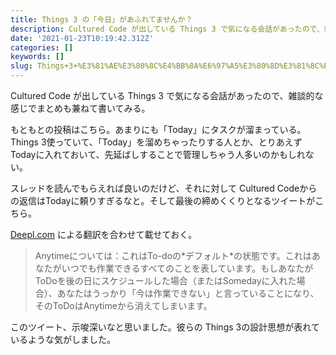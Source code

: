 ```yaml
---
title: Things 3 の「今日」があふれてませんか？
description: Cultured Code が出している Things 3 で気になる会話があったので、雑談的な感じでまとめも兼ねて書いてみる。
date: '2021-01-23T10:19:42.312Z'
categories: []
keywords: []
slug: Things+3+%E3%81%AE%E3%80%8C%E4%BB%8A%E6%97%A5%E3%80%8D%E3%81%8C%E3%81%82%E3%81%B5%E3%82%8C%E3%81%A6%E3%81%BE%E3%81%9B%E3%82%93%E3%81%8B%EF%BC%9F
---
```

Cultured Code が出している Things 3 で気になる会話があったので、雑談的な感じでまとめも兼ねて書いてみる。

もともとの投稿はこちら。あまりにも「Today」にタスクが溜まっている。Things 3使っていて、「Today」を溜めちゃったりする人とか、とりあえずTodayに入れておいて、先延ばしすることで管理しちゃう人多いのかもしれない。

スレッドを読んでもらえれば良いのだけど、それに対して Cultured Codeからの返信はTodayに頼りすぎるなと。そして最後の締めくくりとなるツイートがこちら。

[Deepl.com](https://www.deepl.com/translator) による翻訳を合わせて載せておく。

> Anytimeについては：これはTo-doの\*デフォルト\*の状態です。これはあなたがいつでも作業できるすべてのことを表しています。もしあなたがToDoを後の日にスケジュールした場合（またはSomedayに入れた場合）、あなたはうっかり「今は作業できない」と言っていることになり、そのToDoはAnytimeから消えてしまいます。

このツイート、示唆深いなと思いました。彼らの Things 3の設計思想が表れているような気がしました。